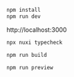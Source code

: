 ```bash
npm install
npm run dev
```

http://localhost:3000

```bash
npx nuxi typecheck
```

```bash
npm run build
```

```bash
npm run preview
```
